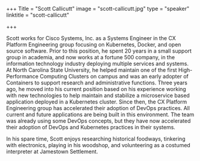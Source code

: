 +++
Title = "Scott Callicutt"
image = "scott-callicutt.jpg"
type = "speaker"
linktitle = "scott-callicutt"

+++

Scott works for Cisco Systems, Inc. as a Systems Engineer in the CX Platform Engineering group focusing on Kubernetes, Docker, and open source software.  Prior to this position, he spent 20 years in a small support group in academia, and now works at a fortune 500 company, in the information technology industry deploying multiple services and systems. At North Carolina State University, he helped maintain one of the first High-Performance Computing Clusters on campus and was an early adopter of Containers to support research and administrative functions.  Three years ago, he moved into his current position based on his experience working with new technologies to help maintain and stabilize a microservice based application deployed in a Kubernetes cluster. Since then, the CX Platform Engineering group has accelerated their adoption of DevOps practices. All current and future applications are being built in this environment. The team was already using some DevOps concepts, but they have now accelerated their adoption of DevOps and Kubernetes practices in their systems.

In his spare time, Scott enjoys researching historical foodways, tinkering with electronics, playing in his woodshop, and volunteering as a costumed interpreter at Jamestown Settlement.

